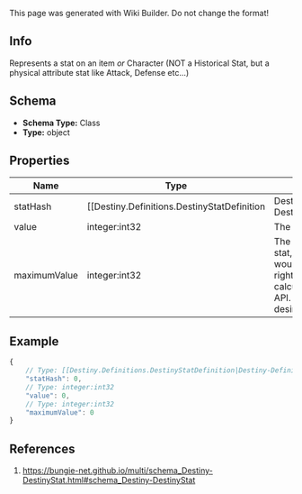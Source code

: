 <span class="wiki-builder">This page was generated with Wiki Builder. Do not change the format!</span>

## Info
Represents a stat on an item *or* Character (NOT a Historical Stat, but a physical attribute stat like Attack, Defense etc...)

## Schema
* **Schema Type:** Class
* **Type:** object

## Properties
Name | Type | Description
---- | ---- | -----------
statHash | [[Destiny.Definitions.DestinyStatDefinition|Destiny-Definitions-DestinyStatDefinition]]:integer:uint32 | The hash identifier for the Stat. Use it to look up the DestinyStatDefinition for static data about the stat.
value | integer:int32 | The current value of the Stat.
maximumValue | integer:int32 | The highest possible value for the stat, if we were able to compute it. (I wouldn't necessarily trust this value right now. I would like to improve its calculation in later iterations of the API. Consider this a placeholder for desired future functionality)

## Example
```javascript
{
    // Type: [[Destiny.Definitions.DestinyStatDefinition|Destiny-Definitions-DestinyStatDefinition]]:integer:uint32
    "statHash": 0,
    // Type: integer:int32
    "value": 0,
    // Type: integer:int32
    "maximumValue": 0
}

```

## References
1. https://bungie-net.github.io/multi/schema_Destiny-DestinyStat.html#schema_Destiny-DestinyStat
